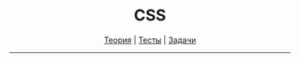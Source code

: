 <div align="center">

# CSS

[Теория](/theory/README.md)
|
[Тесты](/tests/README.md)
|
[Задачи](/tasks/README.md)

</div>

---

